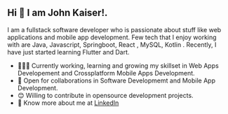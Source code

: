 
## Hi 👋 I am John Kaiser!.  

I am a  fullstack software developer who is passionate about stuff like web applications and mobile app development. Few tech that I enjoy working with are Java, Javascript, Springboot, React , MySQL, Kotlin . Recently, I have just started learning Flutter and Dart.

- 👨🏽‍💻 Currently working, learning and growing my skillset in Web Apps Developement and Crossplatform Mobile Apps Development.
- 🤝 Open for collaborations in Software Developmemt and Mobile App Development.
- 😊 Willing to contribute in opensource development projects.
- 👨 Know more about me at [LinkedIn](https://www.linkedin.com/in/john-kaiser-910692212/) 

